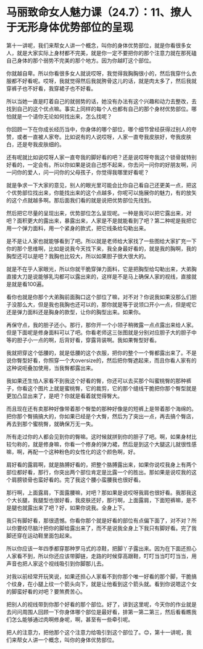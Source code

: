 # 马丽致命女人魅力课（24.7）：11、撩人于无形身体优势部位的呈现

第十一讲呢，我们来帮女人讲一个概念，叫你的身体优势部位，就是你看很多女人，就是大家实际上身材都不完美，就是你一定不要把你的那个注意力就在那死磕自己身体的那个弱势不完美的那个地方。因为你越盯这个部位。

你就越自卑。所以你看很多女人就说哎呀，我觉得我胸胸很小的，然后我穿什么衣服都不好看呢。哎呀，我就觉得然后我就胯骨这儿的话，就是肉太多了，然后我就穿裤子也不好看，我穿裙子也不好看。

所以当她一直是盯着自己的就弱势的话，她没有办法有这个兴趣和动力去整改，去找到自己的这个优点嘛。事实上同样的每个人也都有自己的那个身材优势部位。哪怕就是一个请你无论如何找出来，怎么找呢？

你回顾一下在你成长经历当中，你身体的哪个部位，哪个细节曾经获得过别人的夸赞，或者一直被人家夸。比如说有的人说哎呀，人家一直夸我皮肤好，夸我皮肤白，还是夸我皮肤细的。

还有呢就比如说哎呀人家一直夸我的脚好看的吧？还是说哎呀夸我这个锁骨就特别好看的，一定会有。所以你如果是说自己想不起来，你去问一问你的好朋友啊，问一问你的爱人，问一问你的父母孩子，你觉得我哪里好看呢？

就是争求一下大家的意见，别人的眼光里可能会比你自己看自己还更美一点，把这个优势部位找出来，你能找出来的这个点越多，你呢可以施展你的魅力，有的放矢的这个点就越多啊。那后面我们看的就是说把优势部位先找到。

然后把它尽量的呈现出来，优势部位怎么呈现呢。一种是我可以把它露出来，对吧？面积更大的露出来，暴露出来，人家是不是就能看到了吧？第二种呢是我把它用一个弹力面料，用一个紧身的款式，把它线条给勾勒出来。

是不是让人家也就能够看到了吧。所以就是老师给大家找了一些图给大家扩充一下你的那个思维啊，比如是说我今天找下来，我全身最好看的，就是我的胸啊，我的胸型还可以是吧？我胸也比较大，所以如果胆子很大很大的。

就是不在乎人家眼光，所以你就干脆穿弹力面料，它是把胸型给勾勒出来，大弟胸直接大刀是说能够乳沟都可以露出来的，这样是不是马上确保人家的视线，直接就是就是看100遍。

看你也就是你那个大弟胸前面胸口这个部位了嘛，对不对？你说我如果没那么们胆子没那么大，但是我也我胸也还可以的，那你就是等于说领口开小一点，但是呢它还是弹力面料还是胸身的款型，让你的胸型出来。如果你。

再保守点，我的胆子还小。那行，那你开一个小领子稍微露一点点露出来给人家。但是下面呢是修身面料可以了吧。你看老师这三张图就是分别对应胆子大的胆子中等的胆子小一点的啊，后背好看，穿露背装啊。我如果臀型好看。

我就把穿这个低腰的，就是低腰的这个衣服，把你的整个一个臀都露出来了。不是说你臀型好看，你照穿一个大oversize的，然后把你臀遮起来，而且你看人家有的这种说呃叠加使用，当我臀都露出来。

我如果还生怕人家看不到我这个好看的臀，你还可以去买那个叫蜜桃臀的那种裤子，你看这个图片上就是蜜桃臀，它的裁剪，它的那个缝线干脆把你那个臀型就是更加凸显出来了，是吧？你就是看着就觉得臀大。

而且现在还有卖那种好像带着那个臀垫的那种好像是的短裤上是带着那个海绵的。把你那个臀搞搞大的，你如果已经是个大臀，然后为了突出一点，再去搞个臀店，再去到那个蜜桃臀，就确保万无一失。

所有走过你的人都会见到你的臀嘛。这时候就拼到你的胆子了吧。啊，如果身材比较匀称的，就是修身嘛，你看一个修身的弹力裙，然后是到这个大腿这儿就很性感嘛，啊，再配一个这种粉色的女性化的这个颜色啊，好。

肩好看的露肩啊，就是胳膊好看的，把整个胳膊露出来，如果你说哎我身上有两个部位都好看，那行，你突出两个部位肯定是比露一个的胜出。那如果是说哎我的这个肩膀锁骨也蛮好看的。完了我这个腰小蛮腰我也很好看。

那行啊，上面露肩，下面露腰嘛，对吧？那如果是说哎呀我肩也很好看。我那我这个大长腿，我腿型也很好看，我皮肤还好，那行啊，上面露肩，下面短裤嘛，是不是腿也就露出来了吧？好，如果你说我。全身上下。

我只有脚好看，那很遗憾。你看你那个就是好看的部位有点偏下面了，对不对？所以你要绞尽脑汁把你的脚给露出来了，而不是说我全身上下我只有脚好看。完了我脚还穿在运动鞋里面包起来。

所以你应该一年四季都穿那种罗马式的凉鞋，把脚丫子露出来。因为在下面还担心人家看不到，所以你还应该带脚链，走路的时候穿高跟鞋，叮叮当当叮叮当当，用声音也把人家这个视线吸引到你脚那儿去。

对我以前经常开玩笑说，如果还担心人家看不到你那个唯一好看的那个脚，干脆搞个纹身，在小腿上纹一个箭头向下，就是让他看到这个箭头就。看到你说嗯这个女的脚蛮好看的对吧？要煞费苦心。

把别人的视线带到你那个好看的那个部位。好了，讲到这里呢，今天你的作业就是去问问周围人回顾一下你身体哪个部位是最好看，排第一第二第三，然后看看瞧我们怎么能够通过肉啊修身呢，啊，甚至有一些牵引呢。

把人的注意力，把他那个这个注意力给吸引到这个部位了。😊，第十一讲呢，我们来帮女人讲一个概念，叫你的身体优势部位。

